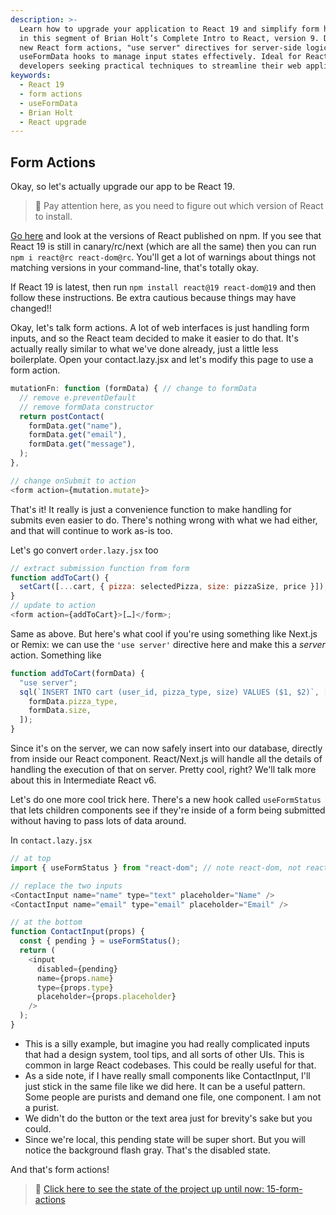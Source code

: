 ```yaml
---
description: >-
  Learn how to upgrade your application to React 19 and simplify form handling
  in this segment of Brian Holt’s Complete Intro to React, version 9. Discover
  new React form actions, "use server" directives for server-side logic, and
  useFormData hooks to manage input states effectively. Ideal for React
  developers seeking practical techniques to streamline their web applications.
keywords:
  - React 19
  - form actions
  - useFormData
  - Brian Holt
  - React upgrade
---
```


## Form Actions

Okay, so let's actually upgrade our app to be React 19.

> 🚨 Pay attention here, as you need to figure out which version of React to install.

[Go here][npm] and look at the versions of React published on npm. If you see that React 19 is still in canary/rc/next (which are all the same) then you can run `npm i react@rc react-dom@rc`. You'll get a lot of warnings about things not matching versions in your command-line, that's totally okay.

If React 19 is latest, then run `npm install react@19 react-dom@19` and then follow these instructions. Be extra cautious because things may have changed!!

Okay, let's talk form actions. A lot of web interfaces is just handling form inputs, and so the React team decided to make it easier to do that. It's actually really similar to what we've done already, just a little less boilerplate. Open your contact.lazy.jsx and let's modify this page to use a form action.

```javascript
mutationFn: function (formData) { // change to formData
  // remove e.preventDefault
  // remove formData constructor
  return postContact(
    formData.get("name"),
    formData.get("email"),
    formData.get("message"),
  );
},

// change onSubmit to action
<form action={mutation.mutate}>
```

That's it! It really is just a convenience function to make handling for submits even easier to do. There's nothing wrong with what we had either, and that will continue to work as-is too.

Let's go convert `order.lazy.jsx` too

```javascript
// extract submission function from form
function addToCart() {
  setCart([...cart, { pizza: selectedPizza, size: pizzaSize, price }]);
}
// update to action
<form action={addToCart}>[…]</form>;
```

Same as above. But here's what cool if you're using something like Next.js or Remix: we can use the `'use server'` directive here and make this a _server_ action. Something like

```javascript
function addToCart(formData) {
  "use server";
  sql(`INSERT INTO cart (user_id, pizza_type, size) VALUES ($1, $2)`, [
    formData.pizza_type,
    formData.size,
  ]);
}
```

Since it's on the server, we can now safely insert into our database, directly from inside our React component. React/Next.js will handle all the details of handling the execution of that on server. Pretty cool, right? We'll talk more about this in Intermediate React v6.

Let's do one more cool trick here. There's a new hook called `useFormStatus` that lets children components see if they're inside of a form being submitted without having to pass lots of data around.

In `contact.lazy.jsx`

```javascript
// at top
import { useFormStatus } from "react-dom"; // note react-dom, not react

// replace the two inputs
<ContactInput name="name" type="text" placeholder="Name" />
<ContactInput name="email" type="email" placeholder="Email" />

// at the bottom
function ContactInput(props) {
  const { pending } = useFormStatus();
  return (
    <input
      disabled={pending}
      name={props.name}
      type={props.type}
      placeholder={props.placeholder}
    />
  );
}
```

- This is a silly example, but imagine you had really complicated inputs that had a design system, tool tips, and all sorts of other UIs. This is common in large React codebases. This could be really useful for that.
- As a side note, if I have really small components like ContactInput, I'll just stick in the same file like we did here. It can be a useful pattern. Some people are purists and demand one file, one component. I am not a purist.
- We didn't do the button or the text area just for brevity's sake but you could.
- Since we're local, this pending state will be super short. But you will notice the background flash gray. That's the disabled state.

And that's form actions!

> 🏁 [Click here to see the state of the project up until now: 15-form-actions][step]

[step]: https://github.com/btholt/citr-v9-project/tree/master/15-form-actions
[npm]: https://www.npmjs.com/package/react?activeTab=versions